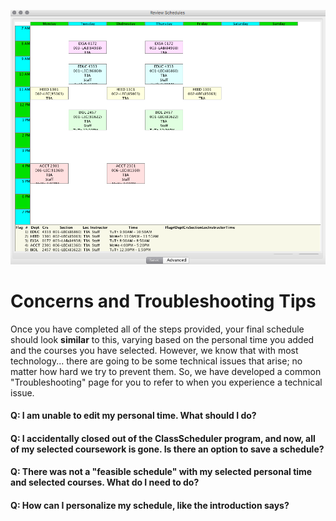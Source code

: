 ![Final Schedule](assets/7.png)

# Concerns and Troubleshooting Tips
 
Once you have completed all of the steps provided, your final schedule should look **similar** to this, varying based on the personal time you added and the courses you have selected. However, we know that with most technology... there are going to be some technical issues that arise; no matter how hard we try to prevent them. So, we have developed a common "Troubleshooting" page for you to refer to when you experience a technical issue.

#### Q: I am unable to edit my personal time. What should I do? 

#### Q: I accidentally closed out of the ClassScheduler program, and now, all of my selected coursework is gone. Is there an option to save a schedule?

#### Q: There was not a "feasible schedule" with my selected personal time and selected courses. What do I need to do? 

#### Q: How can I personalize my schedule, like the introduction says?

